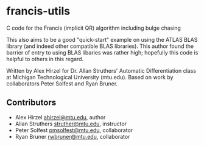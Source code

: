 francis-utils
=============

C code for the Francis (implicit QR) algorithm including bulge chasing

This also aims to be a good "quick-start" example on using the ATLAS BLAS
library (and indeed other compatible BLAS libraries). This author found the
barrier of entry to using BLAS libaries was rather high; hopefully this code
is helpful to others in this regard.

Written by Alex Hirzel for Dr. Allan Struthers' Automatic Differentiation class
at Michigan Technological University (mtu.edu). Based on work by collaborators
Peter Solfest and Ryan Bruner.


Contributors
------------

  * Alex Hirzel <ahirzel@mtu.edu>, author
  * Allan Struthers <struther@mtu.edu>, instructor
  * Peter Solfest <pmsolfest@mtu.edu>, collaborator
  * Ryan Bruner <rwbruner@mtu.edu>, collaborator

